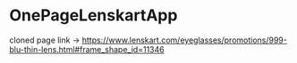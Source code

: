 # OnePageLenskartApp
cloned page link -> https://www.lenskart.com/eyeglasses/promotions/999-blu-thin-lens.html#frame_shape_id=11346
